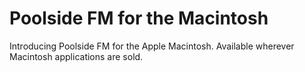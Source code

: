 # Poolside FM for the Macintosh

Introducing Poolside FM for the Apple Macintosh. Available wherever Macintosh applications are sold.
